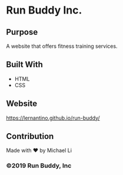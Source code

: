 # Run Buddy Inc.

## Purpose
A website that offers fitness training services.

## Built With 
* HTML
* CSS

## Website
https://lernantino.github.io/run-buddy/

## Contribution
Made with ❤️ by Michael Li

### ©️2019 Run Buddy, Inc
